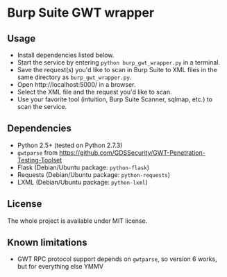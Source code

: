 Burp Suite GWT wrapper
======================

Usage
-----

 - Install dependencies listed below.
 - Start the service by entering `python burp_gwt_wrapper.py` in a terminal.
 - Save the request(s) you'd like to scan in Burp Suite to XML files in the same directory as `burp_gwt_wrapper.py`.
 - Open http://localhost:5000/ in a browser.
 - Select the XML file and the request you'd like to scan.
 - Use your favorite tool (intuition, Burp Suite Scanner, sqlmap, etc.) to scan the service.

Dependencies
------------

 - Python 2.5+ (tested on Python 2.7.3)
 - `gwtparse` from https://github.com/GDSSecurity/GWT-Penetration-Testing-Toolset
 - Flask (Debian/Ubuntu package: `python-flask`)
 - Requests (Debian/Ubuntu package: `python-requests`)
 - LXML (Debian/Ubuntu package: `python-lxml`)

License
-------

The whole project is available under MIT license.

Known limitations
-----------------

 - GWT RPC protocol support depends on `gwtparse`, so version 6 works, but for everything else YMMV
